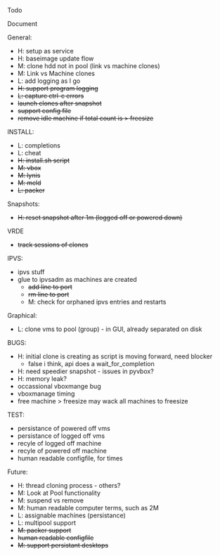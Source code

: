 Todo

Document

General:
- H: setup as service
- H: baseimage update flow
- M: clone hdd not in pool (link vs machine clones)
- M: Link vs Machine clones
- L: add logging as I go
- ~~H: support program logging~~
- ~~L: capture ctrl-c errors~~
- ~~launch clones after snapshot~~
- ~~support config file~~
- ~~remove idle machine if total count is > freesize~~

INSTALL:
- L: completions
- L: cheat
- ~~H: install.sh script~~
- ~~M: vbox~~
- ~~M: lynis~~
- ~~M: meld~~
- ~~L: packer~~


Snapshots:
- ~~H: reset snapshot after 1m (logged off or powered down)~~

VRDE
- ~~track sessions of clones~~

IPVS:
- ipvs stuff
- glue to ipvsadm as machines are created
    - ~~add line to port~~
    - ~~rm line to port~~
    - M: check for orphaned ipvs entries and restarts

Graphical:
- L: clone vms to pool (group) - in GUI, already separated on disk


BUGS:
- H: initial clone is creating as script is moving forward, need blocker
     - false i think, api does a wait_for_completion
- H: need speedier snapshot - issues in pyvbox?
- H: memory leak?
- occassional vboxmange bug
- vboxmanage timing
- free machine > freesize may wack all machines to freesize

TEST:
- persistance of powered off vms
- persistance of logged off vms
- recyle of logged off machine
- recyle of powered off machine
- human readable configfile, for times

Future:
- H: thread cloning process - others?
- M: Look at Pool functionality
- M: suspend vs remove
- M: human readable computer terms, such as 2M
- L: assignable machines (persistance)
- L: multipool support
- ~~M: packer support~~
- ~~human readable configfile~~
- ~~M: support persistant desktops~~
